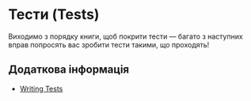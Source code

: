 # Тести (Tests)

Виходимо з порядку книги, щоб покрити тести — багато з наступних вправ попросять вас зробити тести такими, що проходять!

## Додаткова інформація

- [Writing Tests](https://doc.rust-lang.org/book/ch11-01-writing-tests.html)
